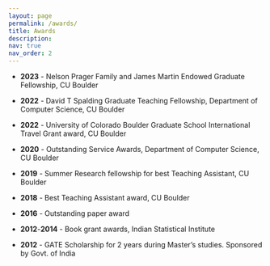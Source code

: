 ```yaml
---
layout: page
permalink: /awards/
title: Awards
description:
nav: true
nav_order: 2
---
```


* **2023** - Nelson Prager Family and James Martin Endowed Graduate Fellowship, CU Boulder

* **2022** - David T Spalding Graduate Teaching Fellowship, Department of Computer Science, CU Boulder

* **2022** - University of Colorado Boulder Graduate School International Travel Grant award, CU Boulder

* **2020** - Outstanding Service Awards, Department of Computer Science, CU Boulder

* **2019** - Summer Research fellowship for best Teaching Assistant, CU Boulder

* **2018** - Best Teaching Assistant award, CU Boulder

* **2016** - Outstanding paper award

* **2012**-**2014** - Book grant awards, Indian Statistical Institute

* **2012** - GATE Scholarship for 2 years during Master’s studies. Sponsored by Govt. of India
